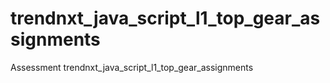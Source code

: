 # trendnxt_java_script_l1_top_gear_assignments
Assessment trendnxt_java_script_l1_top_gear_assignments
